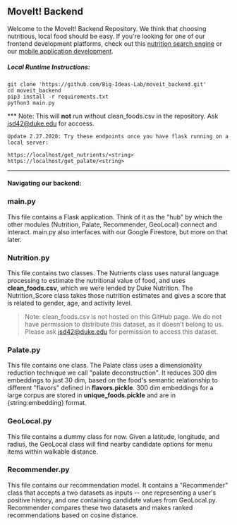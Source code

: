 ## MoveIt! Backend

Welcome to the MoveIt! Backend Repository. We think that choosing nutritious, local food should be easy. If you're looking for one of our frontend development platforms, check out this [nutrition search engine](https://github.com/Big-Ideas-Lab/nutrics-search-webapp) or our [mobile application development](https://github.com/Big-Ideas-Lab/moveit_appdev).

##### Local Runtime Instructions: 

```
git clone 'https://github.com/Big-Ideas-Lab/moveit_backend.git'
cd moveit_backend
pip3 install -r requirements.txt
python3 main.py
```
*** Note: This will **not** run without clean_foods.csv in the repository. Ask jsd42@duke.edu for acccess.

```
Update 2.27.2020: Try these endpoints once you have flask running on a local server:

https://localhost/get_nutrients/<string>
https://localhost/get_palate/<string>
```

-------------

#### **Navigating our backend:**

### main.py
This file contains a Flask application. Think of it as the "hub" by which the other modules (Nutrition, Palate, Recommender, GeoLocal) connect and interact. main.py also interfaces with our Google Firestore, but more on that later.


### Nutrition.py
This file contains two classes. The Nutrients class uses natural language processing to estimate the nutritional value of food, and uses **clean_foods.csv**, which we were lended by Duke Nutrition. The Nutrition_Score class takes those nutrition estimates and gives a score that is related to gender, age, and activity level.

> Note: clean_foods.csv is not hosted on this GitHub page. We do not have permission to distribute this dataset, as it doesn't belong to us. Please ask jsd42@duke.edu for permission to access this dataset.

### Palate.py
This file contains one class. The Palate class uses a dimensionality reduction technique we call "palate deconstruction". It reduces 300 dim embeddings to just 30 dim, based on the food's semantic relationship to different "flavors" defined in **flavors.pickle**. 300 dim embeddings for a large corpus are stored in **unique_foods.pickle** and are in {string:embedding} format.

### GeoLocal.py
This file contains a dummy class for now. Given a latitude, longitude, and radius, the GeoLocal class will find nearby candidate options for menu items within walkable distance.

### Recommender.py
This file contains our recommendation model. It contains a "Recommender" class that accepts a two datasets as inputs -- one representing a user's positive history, and one containing candidate values from GeoLocal.py. Recommender compares these two datasets and makes ranked recommendations based on cosine distance.
